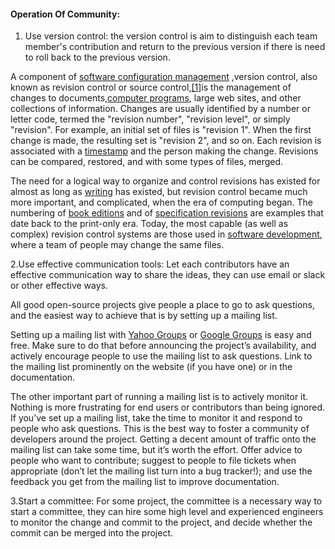 #### Operation Of Community:

1. Use version control: the version control is aim to distinguish each team member's contribution and return to the previous version if there is need to roll back to the previous version.

A component of [software configuration management](https://en.wikipedia.org/wiki/Software_configuration_management) ,version control, also known as revision control or source control,[\[1\]](https://en.wikipedia.org/wiki/Version_control#cite_note-Mercurial-1)is the management of changes to documents,[computer programs](https://en.wikipedia.org/wiki/Computer_program), large web sites, and other collections of information. Changes are usually identified by a number or letter code, termed the "revision number", "revision level", or simply "revision". For example, an initial set of files is "revision 1". When the first change is made, the resulting set is "revision 2", and so on. Each revision is associated with a [timestamp](https://en.wikipedia.org/wiki/Timestamp) and the person making the change. Revisions can be compared, restored, and with some types of files, merged.

The need for a logical way to organize and control revisions has existed for almost as long as [writing](https://en.wikipedia.org/wiki/Writing) has existed, but revision control became much more important, and complicated, when the era of computing began. The numbering of [book editions](https://en.wikipedia.org/wiki/Edition_%28book%29) and of [specification revisions](https://en.wikipedia.org/wiki/Specification_%28technical_standard%29) are examples that date back to the print-only era. Today, the most capable \(as well as complex\) revision control systems are those used in [software development](https://en.wikipedia.org/wiki/Software_development), where a team of people may change the same files.

2.Use effective communication tools: Let each contributors have an effective communication way to share the ideas, they can use email or slack or other effective ways.

All good open-source projects give people a place to go to ask questions, and the easiest way to achieve that is by setting up a mailing list.

Setting up a mailing list with [Yahoo Groups](http://groups.yahoo.com/) or [Google Groups](http://groups.google.com/) is easy and free. Make sure to do that before announcing the project’s availability, and actively encourage people to use the mailing list to ask questions. Link to the mailing list prominently on the website \(if you have one\) or in the documentation.

The other important part of running a mailing list is to actively monitor it. Nothing is more frustrating for end users or contributors than being ignored. If you’ve set up a mailing list, take the time to monitor it and respond to people who ask questions. This is the best way to foster a community of developers around the project. Getting a decent amount of traffic onto the mailing list can take some time, but it’s worth the effort. Offer advice to people who want to contribute; suggest to people to file tickets when appropriate \(don’t let the mailing list turn into a bug tracker!\); and use the feedback you get from the mailing list to improve documentation.

3.Start a committee: For some project, the committee is a necessary way to start a committee,  they can hire some high level and experienced engineers to monitor the change and commit to the project, and decide whether the commit can be merged into the project.

